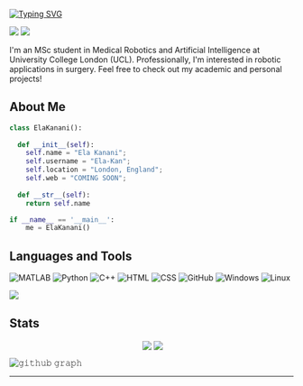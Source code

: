 [![Typing SVG](https://readme-typing-svg.herokuapp.com?font=Baloo+2&size=40&color=000000&width=397&height=69&lines=Hi!+I'm+Ela+%F0%9F%91%8B)](https://git.io/typing-svg)

![](https://img.shields.io/github/followers/Ela-Kan?label=Github%20followers&style=for-the-badge")
![](https://komarev.com/ghpvc/?username=Ela-Kan&style=for-the-badge)

I'm an MSc student in Medical Robotics and Artificial Intelligence at University College London (UCL). Professionally, I'm interested in robotic applications in surgery. Feel free to check out my academic and personal projects!

## About Me

```python
class ElaKanani():
    
  def __init__(self):
    self.name = "Ela Kanani";
    self.username = "Ela-Kan";
    self.location = "London, England";
    self.web = "COMING SOON";
  
  def __str__(self):
    return self.name

if __name__ == '__main__':
    me = ElaKanani()
```

## Languages and Tools
![MATLAB](https://img.shields.io/badge/MATLAB-3776AB?style=for-the-badge&logo=MATLAB&logoColor=white)
![Python](https://img.shields.io/badge/Python-3776AB?style=for-the-badge&logo=python&logoColor=white)
![C++](https://img.shields.io/badge/-c++-044F88?logo=c%2B%2B&style=for-the-badge)
![HTML](https://img.shields.io/badge/HTML-239120?style=for-the-badge&logo=html5&logoColor=white)
![CSS](https://img.shields.io/badge/CSS-239120?&style=for-the-badge&logo=css3&logoColor=white)
![GitHub](https://img.shields.io/badge/GitHub-100000?style=for-the-badge&logo=github&logoColor=white)
![Windows](https://img.shields.io/badge/Windows-0078D6?style=for-the-badge&logo=windows&logoColor=white)
![Linux](https://img.shields.io/badge/Linux-FCC624?style=for-the-badge&logo=linux&logoColor=black)

<img align="center" src="https://github-readme-stats.vercel.app/api/top-langs/?username=Ela-Kan&layout=default&theme=gotham&hide=html&hide_border=true&card_width=330"/></p>

## Stats

<p align="center">&nbsp;<img align="center" src="https://github-readme-stats.vercel.app/api?username=Ela-Kan&theme=gotham&show_icons=true"/>

<img align="center" src="http://github-readme-streak-stats.herokuapp.com?user=Ela-Kan&theme=gotham&hide_border=true&date_format=M%20j%5B%2C%20Y%5D" />

![𝚐𝚒𝚝𝚑𝚞𝚋 𝚐𝚛𝚊𝚙𝚑](https://activity-graph.herokuapp.com/graph?username=Ela-Kan&theme=react-dark&hide_border=true&area=true)

  
  
---




<!--
**Ela-Kan/Ela-Kan** is a ✨ _special_ ✨ repository because its `README.md` (this file) appears on your GitHub profile.

Here are some ideas to get you started:

- 🔭 I’m currently working on ...
- 🌱 I’m currently learning ...
- 👯 I’m looking to collaborate on ...
- 🤔 I’m looking for help with ...
- 💬 Ask me about ...
- 📫 How to reach me: ...
- 😄 Pronouns: ...
- ⚡ Fun fact: ...
-->
